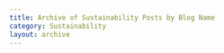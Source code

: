 ```yaml
---
title: Archive of Sustainability Posts by Blog Name
category: Sustainability
layout: archive
---
```

